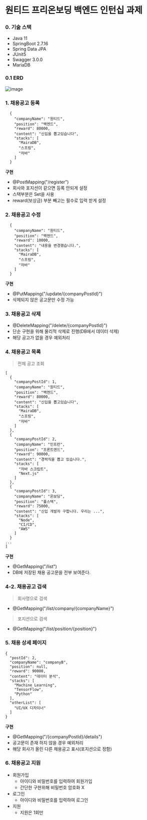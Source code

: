 # 원티드 프리온보딩 백엔드 인턴십 과제

### 0. 기술 스택
- Java 11
- SpringBoot 2.7.16
- Spring Data JPA
- JUnit5
- Swagger 3.0.0
- MariaDB

### 0.1 ERD
![image](https://github.com/lala9663/wanted-pre-onboarding-backend/assets/105348713/46bb70d5-986f-456f-b06b-1c7859c6d60d)


### 1. 채용공고 등록
```
  {
    "companyName": "원티드",
    "position": "백엔드",
    "reward": 80000,
    "content": "신입을 뽑고있습니다",
    "stacks": [
      "MairaDB",
      "스프링",
      "자바"
    ]
  }
```
**구현**
- @PostMapping("/register")
- 회사와 포지션이 같으면 등록 안되게 설정
- 스택부분은 Set을 사용
- reward(보상금) 부분 빼고는 필수로 입력 받게 설정 

### 2. 채용공고 수정
```
  {
    "companyName": "원티드",
    "position": "백엔드",
    "reward": 10000,
    "content": "내용을 변경했습니다.",
    "stacks": [
      "MairaDB",
      "스프링",
      "자바"
    ]
  }
```
**구현**
- @PutMapping("/update/{companyPostId}")
- 삭제되지 않은 공고문만 수정 가능

### 3. 채용공고 삭제
- @DeleteMapping("/delete/{companyPostId}")
- 단순 구현을 위해 물리적 삭제로 진행(DB에서 데이터 삭제)
- 해당 공고가 없을 경우 예외처리
  
### 4. 채용공고 목록 
> 전체 공고 조회
```
[
  {
    "companyPostId": 1,
    "companyName": "원티드",
    "position": "백엔드",
    "reward": 80000,
    "content": "신입을 뽑고있습니다",
    "stacks": [
      "MairaDB",
      "스프링",
      "자바"
    ]
  },
  {
    "companyPostId": 2,
    "companyName": "인프런",
    "position": "프론트엔드",
    "reward": 90000,
    "content": "경력직을 뽑고 있습니다.",
    "stacks": [
      "자바 스크립트",
      "Next.js"
    ]
  },
  {
    "companyPostId": 3,
    "companyName": "온보딩",
    "position": "풀스택",
    "reward": 75000,
    "content": "신입 개발자 구합니다. 우리는 ...",
    "stacks": [
      "Node",
      "CI/CD",
      "AWS"
    ]
  }
...
]
```

**구현**
- @GetMapping("/list")
- DB에 저장된 채용 공고문을 전부 보여준다.
  
### 4-2. 채용공고 검색
> 회사명으로 검색
- @GetMapping("/list/company/{companyName}")
> 포지션으로 검색
- @GetMapping("/list/position/{position}")

### 5. 채용 상세 페이지
```
{
  "postId": 2,
  "companyName": "companyB",
  "position": null,
  "reward": 90000,
  "content": "데이터 분석",
  "stacks": [
    "Machine Learning",
    "TensorFlow",
    "Python"
  ],
  "otherList": [
    "UI/UX 디자이너"
  ]
}
```

**구현**
- @GetMapping("/{companyPostId}/details")
- 공고문이 존재 하지 않을 경우 예외처리
- 해당 회사가 올린 다른 채용공고 표시(포지션으로 정함)


### 6. 채용공고 지원
- 회원가입
  - 아이디와 비밀번호를 입력하여 회원가입
  - 간단한 구현위해 비밀번호 암호화 X
- 로그인  
  - 아이디와 비밀번호를 입력하여 로그인
- 지원
  - 지원은 1회만

